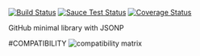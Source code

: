 [![Build Status](https://travis-ci.org/justapps4all/github-jsonp.svg?branch=master&1469922743690)](https://travis-ci.org/justapps4all/github-jsonp)
[![Sauce Test Status](https://saucelabs.com/buildstatus/juanmadev?1469922743690)](https://saucelabs.com/u/juanmadev?1469922743690)
[![Coverage Status](https://coveralls.io/repos/github/justapps4all/github-jsonp/badge.svg?branch=master&1469922743690)](https://coveralls.io/github/justapps4all/github-jsonp?branch=master&1469922743690)

GitHub minimal library with JSONP


#COMPATIBILITY
![compatibility matrix](https://saucelabs.com/browser-matrix/juanmadev.svg?1469922743690)